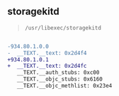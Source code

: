## storagekitd

> `/usr/libexec/storagekitd`

```diff

-934.80.1.0.0
-  __TEXT.__text: 0x2d4f4
+934.80.1.0.1
+  __TEXT.__text: 0x2d4fc
   __TEXT.__auth_stubs: 0xc00
   __TEXT.__objc_stubs: 0x6160
   __TEXT.__objc_methlist: 0x23e4

```
